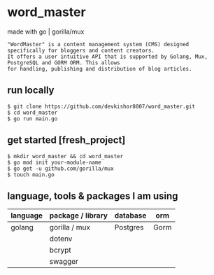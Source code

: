 # word_master
made with go | gorilla/mux
```
"WordMaster" is a content management system (CMS) designed specifically for bloggers and content creators.
It offers a user intuitive API that is supported by Golang, Mux, PostgreSQL and GORM ORM. This allows
for handling, publishing and distribution of blog articles.
```

## run locally
```
$ git clone https://github.com/devkishor8007/word_master.git
$ cd word_master
$ go run main.go 
```

## get started [fresh_project]
```
$ mkdir word_master && cd word_master
$ go mod init your-module-name
$ go get -u github.com/gorilla/mux
$ touch main.go
```

## language, tools & packages I am using
|  language | package / library | database | orm
|----------|----------|----------|----------|
| golang | gorilla / mux | Postgres | Gorm
| | dotenv | |
| | bcrypt | |
| | swagger | |

